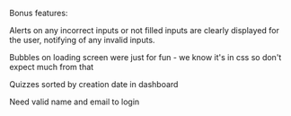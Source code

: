 Bonus features:

Alerts on any incorrect inputs or not filled inputs are clearly displayed
for the user, notifying of any invalid inputs.

Bubbles on loading screen were just for fun - we know it's in css so don't
expect much from that

Quizzes sorted by creation date in dashboard

Need valid name and email to login
